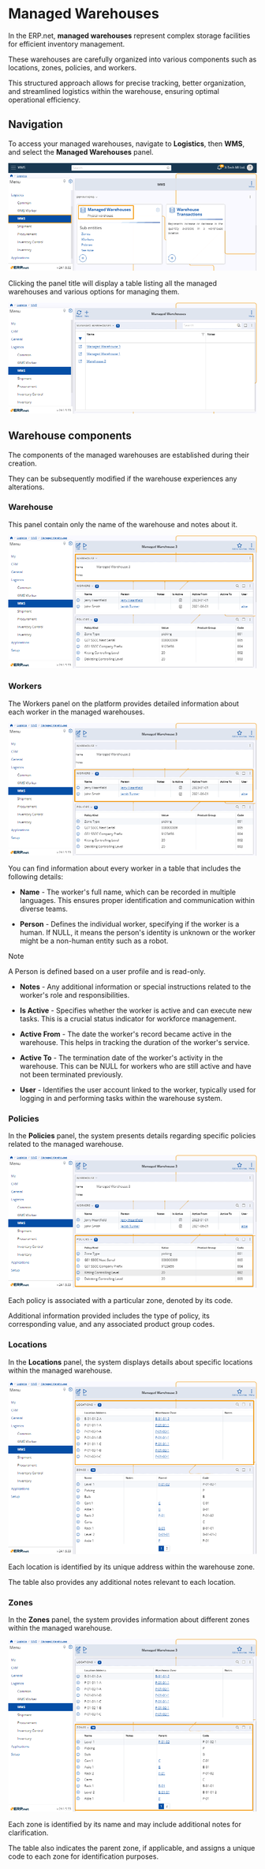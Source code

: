 # Managed Warehouses 

In the ERP.net, **managed warehouses** represent complex storage facilities for efficient inventory management. 

These warehouses are carefully organized into various components such as locations, zones, policies, and workers. 

This structured approach allows for precise tracking, better organization, and streamlined logistics within the warehouse, ensuring optimal operational efficiency.

## Navigation 

To access your managed warehouses, navigate to **Logistics**, then **WMS**, and select the **Managed Warehouses** panel. 

![pictures](pictures/Managed_Warehouses_navigation_03_06.png)

Clicking the panel title will display a table listing all the managed warehouses and various options for managing them.

![pictures](pictures/Managed_Warehouses_view_04_06.png)

## Warehouse components 

The components of the managed warehouses are established during their creation. 

They can be subsequently modified if the warehouse experiences any alterations.

### Warehouse 

This panel contain only the name of the warehouse and notes about it. 

![pictures](pictures/Managed_Warehouses_warehouse_04_06.png)

### Workers 

The Workers panel on the platform provides detailed information about each worker in the managed warehouses. 

![pictures](pictures/Managed_Warehouses_workers_04_06.png)

You can find information about every worker in a table that includes the following details:

- **Name** - The worker's full name, which can be recorded in multiple languages. This ensures proper identification and communication within diverse teams.

- **Person** - Defines the individual worker, specifying if the worker is a human. If NULL, it means the person's identity is unknown or the worker might be a non-human entity such as a robot.

> [!NOTE]
> A Person is defined based on a user profile and is read-only.

- **Notes** - Any additional information or special instructions related to the worker's role and responsibilities.

- **Is Active** - Specifies whether the worker is active and can execute new tasks. This is a crucial status indicator for workforce management.

- **Active From** - The date the worker's record became active in the warehouse. This helps in tracking the duration of the worker's service.

- **Active To** - The termination date of the worker's activity in the warehouse. This can be NULL for workers who are still active and have not been terminated previously.

- **User** - Identifies the user account linked to the worker, typically used for logging in and performing tasks within the warehouse system.

### Policies 

In the **Policies** panel, the system presents details regarding specific policies related to the managed warehouse. 

![pictures](pictures/Managed_Warehouses_policies_04_06.png)

Each policy is associated with a particular zone, denoted by its code. 

Additional information provided includes the type of policy, its corresponding value, and any associated product group codes.

### Locations

In the **Locations** panel, the system displays details about specific locations within the managed warehouse. 

![pictures](pictures/Managed_Warehouses_locations_04_06.png)

Each location is identified by its unique address within the warehouse zone. 

The table also provides any additional notes relevant to each location.

### Zones 

In the **Zones** panel, the system provides information about different zones within the managed warehouse. 

![pictures](pictures/Managed_Warehouses_zones_04_06.png)

Each zone is identified by its name and may include additional notes for clarification. 

The table also indicates the parent zone, if applicable, and assigns a unique code to each zone for identification purposes.
